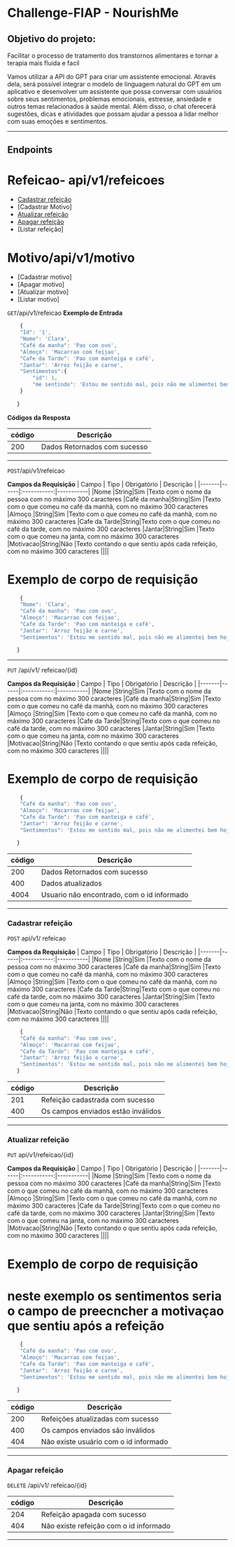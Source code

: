 # Challenge-FIAP - NourishMe <!-- Listagem dos endpoints -->


## Objetivo do projeto:
Facilitar o processo de tratamento dos transtornos alimentares e tornar a terapia mais fluida e facil

 Vamos utilizar a API do GPT para criar um assistente emocional. Através dela, será possível integrar o modelo de linguagem natural do GPT em um aplicativo e desenvolver um assistente que possa conversar com usuários sobre seus sentimentos, problemas emocionais, estresse, ansiedade e outros temas relacionados à saúde mental. Além disso, o chat oferecerá sugestões, dicas e atividades que possam ajudar a pessoa a lidar melhor com suas emoções e sentimentos.

---

## Endpoints 
# Refeicao- api/v1/refeicoes
 
- [Cadastrar refeição](#cadastrar-refeicao)
- [Cadastrar Motivo]
- [Atualizar refeição](#Atualizar-refeição)
- [Apagar refeição](#Apagar-refeição)
- [Listar refeição]

# Motivo/api/v1/motivo
- [Cadastrar motivo]
- [Apagar motivo]
- [Atualizar motivo]
- [Listar motivo]

<!-- Endereço do recurso -->

`GET`/api/v1/refeicao
**Exemplo de Entrada** 
```js
    {
 	"Id": '1',
 	"Nome": 'Clara',
 	"Café da manha": 'Pao com ovo',
 	"Almoço": 'Macarrao com feijao',
 	"Cafe da Tarde": 'Pao com manteiga e café',
 	"Jantar": 'Arroz feijão e carne',
 	"Sentimentos":{
        "id": 1,
        "me sentindo": 'Estou me sentido mal, pois não me alimentei bem hoje'
    }
     
   }
```
**Códigos da Resposta**

|código|Descrição
|-|-
200 | Dados Retornados com sucesso

--------------------

`POST`/api/v1/refeicao

**Campos da Requisição**
| Campo | Tipo | Obrigatório | Descrição |
|-------|------|:-----------:|-----------|
|Nome   |String|Sim          |Texto com o nome da pessoa com no máximo 300 caracteres
|Café da manha|String|Sim    |Texto com o que comeu no café da manhã, com no máximo 300 caracteres
|Almoço |String|Sim          |Texto com o que comeu no café da manhã, com no máximo 300 caracteres
|Cafe da Tarde|String|Texto com o que comeu no café da tarde, com no máximo 300 caracteres
|Jantar|String|Sim           |Texto com o que comeu na janta, com no máximo 300 caracteres
|Motivacao|String|Não        |Texto contando o que sentiu após cada refeição, com no máximo 300 caracteres
||||

# Exemplo de corpo de requisição
```js
    {
 	"Nome": 'Clara',
 	"Café da manha": 'Pao com ovo',
 	"Almoço": 'Macarrao com feijao',
 	"Cafe da Tarde": 'Pao com manteiga e café',
 	"Jantar": 'Arroz feijão e carne',
 	"Sentimentos": 'Estou me sentido mal, pois não me alimentei bem hoje'

   }
```
-------------------------

`PUT` /api/v1/ refeicao/{id}

**Campos da Requisição**
| Campo | Tipo | Obrigatório | Descrição |
|-------|------|:-----------:|-----------|
|Nome   |String|Sim          |Texto com o nome da pessoa com no máximo 300 caracteres
|Café da manha|String|Sim    |Texto com o que comeu no café da manhã, com no máximo 300 caracteres
|Almoço |String|Sim          |Texto com o que comeu no café da manhã, com no máximo 300 caracteres
|Cafe da Tarde|String|Texto com o que comeu no café da tarde, com no máximo 300 caracteres
|Jantar|String|Sim           |Texto com o que comeu na janta, com no máximo 300 caracteres
|Motivacao|String|Não        |Texto contando o que sentiu após cada refeição, com no máximo 300 caracteres
||||

# Exemplo de corpo de requisição
```js
    {
 	"Café da manha": 'Pao com ovo',
 	"Almoço": 'Macarrao com feijao',
 	"Cafe da Tarde": 'Pao com manteiga e café',
 	"Jantar": 'Arroz feijão e carne',
 	"Sentimentos": 'Estou me sentido mal, pois não me alimentei bem hoje'

   }
```

|código|Descrição
|-|-
200 | Dados Retornados com sucesso
400 | Dados atualizados
4004| Usuario não encontrado, com o id informado

--------------------------

### Cadastrar refeição
`POST` api/v1/ refeicao

**Campos da Requisição**
| Campo | Tipo | Obrigatório | Descrição |
|-------|------|:-----------:|-----------|
|Nome   |String|Sim          |Texto com o nome da pessoa com no máximo 300 caracteres
|Café da manha|String|Sim    |Texto com o que comeu no café da manhã, com no máximo 300 caracteres
|Almoço |String|Sim          |Texto com o que comeu no café da manhã, com no máximo 300 caracteres
|Cafe da Tarde|String|Texto com o que comeu no café da tarde, com no máximo 300 caracteres
|Jantar|String|Sim           |Texto com o que comeu na janta, com no máximo 300 caracteres
|Motivacao|String|Não        |Texto contando o que sentiu após cada refeição, com no máximo 300 caracteres
||||

```js
    {
 	"Café da manha": 'Pao com ovo',
 	"Almoço": 'Macarrao com feijao',
 	"Cafe da Tarde": 'Pao com manteiga e café',
 	"Jantar": 'Arroz feijão e carne',
 	"Sentimentos": 'Estou me sentido mal, pois não me alimentei bem hoje'
   }
```

|código|Descrição
|-|-
201 | Refeição cadastrada com sucesso
400 | Os campos enviados estão inválidos

-------------------------------------------

### Atualizar refeição
`PUT` api/v1/refeicao/{id}

**Campos da Requisição**
| Campo | Tipo | Obrigatório | Descrição |
|-------|------|:-----------:|-----------|
|Nome   |String|Sim          |Texto com o nome da pessoa com no máximo 300 caracteres
|Café da manha|String|Sim    |Texto com o que comeu no café da manhã, com no máximo 300 caracteres
|Almoço |String|Sim          |Texto com o que comeu no café da manhã, com no máximo 300 caracteres
|Cafe da Tarde|String|Texto com o que comeu no café da tarde, com no máximo 300 caracteres
|Jantar|String|Sim           |Texto com o que comeu na janta, com no máximo 300 caracteres
|Motivacao|String|Não        |Texto contando o que sentiu após cada refeição, com no máximo 300 caracteres
||||

# Exemplo de corpo de requisição
# neste exemplo os sentimentos  seria o campo de preecncher a motivaçao que sentiu após a refeição

```js
    {
 	"Café da manha": 'Pao com ovo',
 	"Almoço": 'Macarrao com feijao',
 	"Cafe da Tarde": 'Pao com manteiga e café',
 	"Jantar": 'Arroz feijão e carne',
 	"Sentimentos": 'Estou me sentido mal, pois não me alimentei bem hoje'

   }
```
|código|Descrição
|-|-
200 | Refeições atualizadas com sucesso
400 | Os campos enviados são inválidos
404 | Não existe usuário com o id informado

----------------------------------

### Apagar refeição
`DELETE` /api/v1/ refeicao/{id}

|código|Descrição
|-|-
204 | Refeição apagada com sucesso
404 | Não existe refeição com o id informado

---------------------------